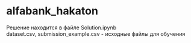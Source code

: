 # alfabank_hakaton
Решение находится в файле Solution.ipynb <br>
dataset.csv, submission_example.csv - исходные файлы для обучения
